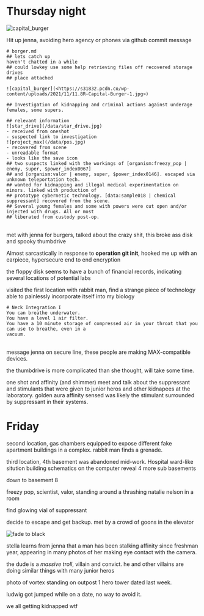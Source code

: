 # Thursday night
![capital_burger](<https://s31832.pcdn.co/wp-content/uploads/2021/11/11.8R-Capital-Burger-1.jpg> "borgor")

Hit up jenna, avoiding hero agency or phones via github commit message

```
# borger.md
## lets catch up
haven't chatted in a while
## could lowkey use some help retrieving files off recovered storage drives
## place attached

![capital_burger](<https://s31832.pcdn.co/wp-content/uploads/2021/11/11.8R-Capital-Burger-1.jpg>)

## Investigation of kidnapping and criminal actions against underage females, some supers.

## relevant information
![star_drive](/data/star_drive.jpg)
- received from oneshot
- suspected link to investigation
![project_max](/data/pos.jpg)
- recovered from scene
- unreadable format
- looks like the save icon
## two suspects linked with the workings of [organism:freezy_pop | enemy, super, $power_index0067]
## and [organism:valor | enemy, super, $power_index0146]. escaped via unknown teleportation tech.
## wanted for kidnapping and illegal medical experimentation on minors. linked with production of
## prototype cybernetic technology. [data:sample018 | chemical suppressant] recovered from the scene.
## Several young females and some with powers were cut open and/or injected with drugs. All or most
## liberated from custody post-op.
```
\
met with jenna for burgers, talked about the crazy shit, this broke ass disk and spooky thumbdrive

Almost sarcastically in response to **operation git init**, hooked me up with an earpiece, hypersecure
end to end encryption

the floppy disk seems to have a bunch of financial records, indicating several locations of potential
labs

visited the first location with rabbit man, find a strange piece of technology able to painlessly incorporate itself into my biology

```
# Neck Integration I
You can breathe underwater.
You have a level 1 air filter.
You have a 10 minute storage of compressed air in your throat that you can use to breathe, even in a
vacuum.
```
\
message jenna on secure line, these people are making MAX-compatible devices.

the thumbdrive is more complicated than she thought, will take some time.

one shot and affinity (and shimmer) meet and talk about the suppressant and stimulants that were given
to junior heros and other kidnapees at the laboratory. golden aura affinity sensed was likely the
stimulant surrounded by suppressant in their systems.

# Friday
second location, gas chambers equipped to expose different fake apartment buildings in a complex.
rabbit man finds a grenade.

third location, 4th basement was abandoned mid-work. Hospital ward-like sitution building schematics on
the computer reveal 4 more sub basements

down to basement 8

freezy pop, scientist, valor, standing around a thrashing natalie nelson in a room

find glowing vial of suppressant

decide to escape and get backup. met by a crowd of goons in the elevator

![fade to black](https://c.tenor.com/Lb1iI4sJoJwAAAAC/friday-smokey.gif "fade to black")

stella learns from jenna that a man has been stalking affinity since freshman year, appearing in many
photos of her making eye contact with the camera.

the dude is a *massive troll*, villain and convict. he and other villains are doing similar things with
many junior heros

photo of vortex standing on outpost 1 hero tower dated last week.

ludwig got jumped while on a date, no way to avoid it.

we all getting kidnapped wtf
